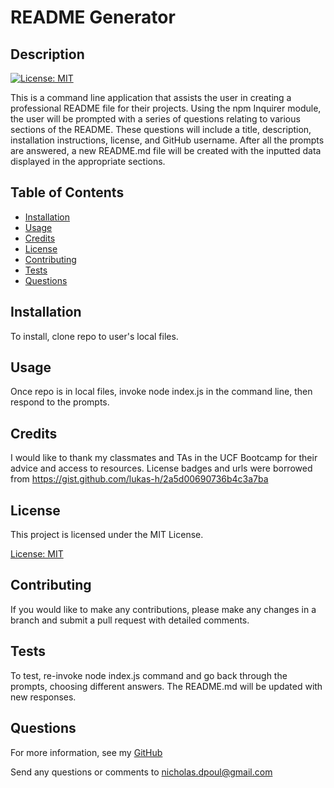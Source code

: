 # README Generator
  ## Description
  [![License: MIT](https://img.shields.io/badge/License-MIT-yellow.svg)](https://opensource.org/licenses/MIT)

  This is a command line application that assists the user in creating a professional README file for their projects. Using the npm Inquirer module, the user will be prompted with a series of questions relating to various sections of the README. These questions will include a title, description, installation instructions, license, and GitHub username. After all the prompts are answered, a new README.md file will be created with the inputted data displayed in the appropriate sections.

  ## Table of Contents

  * [Installation](#installation)
  * [Usage](#usage)
  * [Credits](#credits)
  * [License](#license)
  * [Contributing](#contributing)
  * [Tests](#tests)
  * [Questions](#questions)

  ## Installation

  To install, clone repo to user's local files.

  ## Usage

  Once repo is in local files, invoke node index.js in the command line, then respond to the prompts.

  ## Credits

  I would like to thank my classmates and TAs in the UCF Bootcamp for their advice and access to resources. License badges and urls were borrowed from https://gist.github.com/lukas-h/2a5d00690736b4c3a7ba

  ## License

  
  This project is licensed under the MIT License.

  [License: MIT](https://opensource.org/licenses/MIT)

  ## Contributing

  If you would like to make any contributions, please make any changes in a branch and submit a pull request with detailed comments.

  ## Tests

  To test, re-invoke node index.js command and go back through the prompts, choosing different answers. The README.md will be updated with new responses. 

  ## Questions

  For more information, see my [GitHub](https://github.com/42Salokin)

  Send any questions or comments to nicholas.dpoul@gmail.com
